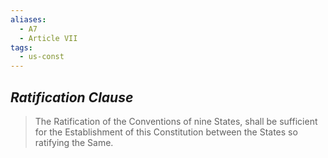```yaml
---
aliases:
  - A7
  - Article VII
tags:
  - us-const
---
```

## *Ratification Clause*

> The Ratification of the Conventions of nine States, shall be sufficient for the Establishment of this Constitution between the States so ratifying the Same.

